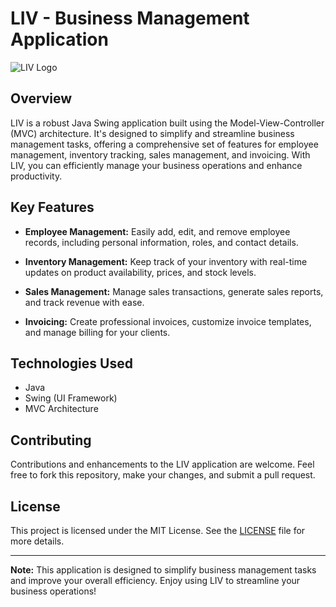 # LIV - Business Management Application

![LIV Logo](liv-logo.png)

## Overview

LIV is a robust Java Swing application built using the Model-View-Controller (MVC) architecture. It's designed to simplify and streamline business management tasks, offering a comprehensive set of features for employee management, inventory tracking, sales management, and invoicing. With LIV, you can efficiently manage your business operations and enhance productivity.

## Key Features

- **Employee Management:** Easily add, edit, and remove employee records, including personal information, roles, and contact details.

- **Inventory Management:** Keep track of your inventory with real-time updates on product availability, prices, and stock levels.

- **Sales Management:** Manage sales transactions, generate sales reports, and track revenue with ease.

- **Invoicing:** Create professional invoices, customize invoice templates, and manage billing for your clients.


## Technologies Used

- Java
- Swing (UI Framework)
- MVC Architecture

## Contributing

Contributions and enhancements to the LIV application are welcome. Feel free to fork this repository, make your changes, and submit a pull request.

## License

This project is licensed under the MIT License. See the [LICENSE](LICENSE) file for more details.

---

**Note:** This application is designed to simplify business management tasks and improve your overall efficiency. Enjoy using LIV to streamline your business operations!
